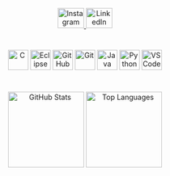 <br clear="both" />

<div align="center">
  <a href="https://www.instagram.com/seu_usuario" target="_blank">
    <img src="https://raw.githubusercontent.com/maurodesouza/profile-readme-generator/master/src/assets/icons/social/instagram/default.svg" width="52" height="40" alt="Instagram" />
  </a>
  <a href="https://www.linkedin.com/in/seu_usuario" target="_blank">
    <img src="https://raw.githubusercontent.com/maurodesouza/profile-readme-generator/master/src/assets/icons/social/linkedin/default.svg" width="52" height="40" alt="LinkedIn" />
  </a>
</div>

###

<br clear="both" />

<div align="center">
  <img src="https://skillicons.dev/icons?i=c" height="40" alt="C" />
  <img src="https://skillicons.dev/icons?i=eclipse" height="40" alt="Eclipse IDE" />
  <img src="https://skillicons.dev/icons?i=github" height="40" alt="GitHub" />
  <img src="https://skillicons.dev/icons?i=git" height="40" alt="Git" />
  <img src="https://skillicons.dev/icons?i=java" height="40" alt="Java" />
  <img src="https://skillicons.dev/icons?i=py" height="40" alt="Python" />
  <img src="https://skillicons.dev/icons?i=vscode" height="40" alt="VS Code" />
</div>

###

<br clear="both" />

<div align="center">
  <img src="https://github-readme-stats.vercel.app/api?username=zorahmoon&show_icons=true&include_all_commits=true&count_private=true&theme=dracula&hide_border=false" height="150" alt="GitHub Stats" />
  <img src="https://github-readme-stats.vercel.app/api/top-langs?username=zorahmoon&layout=compact&card_width=320&langs_count=5&theme=dracula&hide_border=false" height="150" alt="Top Languages" />
</div>

###
